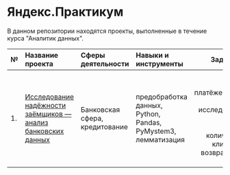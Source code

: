 # Яндекс.Практикум

В данном репозитории находятся проекты, выполненные в течение курса "Аналитик данных".

|№| Название проекта | Сферы деятельности | Навыки и инструменты  | Задачи проекта |
|--| :------------ |:---------------|:---------------|-----:|
|1.|  [Исследование надёжности заёмщиков — анализ банковских данных](https://github.com/Kate-Lisovskaya/yandex_project/blob/master/data_preprocessing.ipynb)| Банковская сфера, кредитование | предобработка данных, Python, Pandas, PyMystem3, лемматизация | На основе статистики о платёжеспособности клиентов исследовать влияет ли семейное положение и количество детей клиента на факт возврата кредита в срок|

